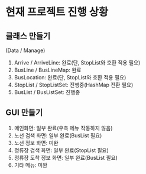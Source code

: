# 현재 프로젝트 진행 상황

## 클래스 만들기
(Data / Manage)
1) Arrive / ArriveLine: 완료(단, StopList와 호환 적용 필요)
2) BusLine / BusLineMap: 완료
3) BusLocation: 완료(단, StopList와 호환 적용 필요)
4) StopList / StopListSet: 진행중(HashMap 전환 필요)
5) BusList / BusListSet: 진행중

## GUI 만들기
1) 메인화면: 일부 완료(우측 메뉴 작동하지 않음)
2) 노선 검색 화면: 일부 완료(BusList 필요)
3) 노선 정보 화면: 미완
4) 정류장 검색 화면: 일부 완료(StopList 필요)
5) 정류장 도착 정보 화면: 일부 완료(BusList 필요)
6) 기타 메뉴: 미완
